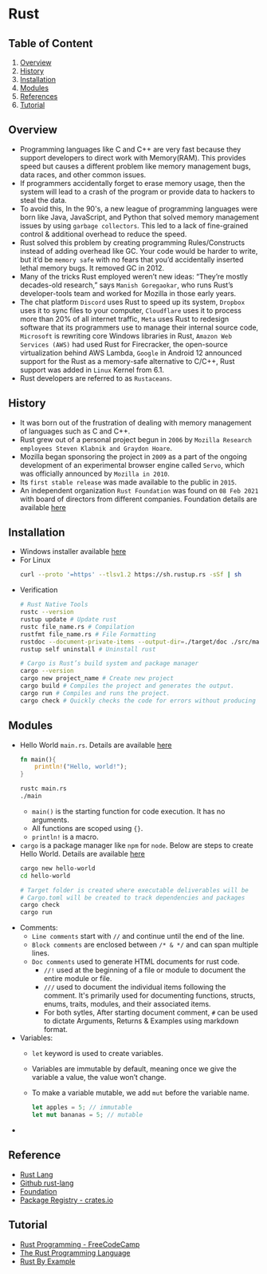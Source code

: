 # Rust

## Table of Content
1. [Overview](#overview)
2. [History](#history)
3. [Installation](#installation)
4. [Modules](#modules)
5. [References](#references)
6. [Tutorial](#tutorial)

## Overview
- Programming languages like C and C++ are very fast because they support developers to direct work with Memory(RAM). This provides speed but causes a different problem like memory management bugs, data races, and other common issues. 
- If programmers accidentally forget to erase memory usage, then the system will lead to a crash of the program or provide data to hackers to steal the data.
- To avoid this, In the 90's, a new league of programming languages were born like Java, JavaScript, and Python that solved memory management issues by using `garbage collectors`. This led to a lack of fine-grained control & additional overhead to reduce the speed.
- Rust solved this problem by creating programming Rules/Constructs instead of adding overhead like GC. Your code would be harder to write, but it’d be `memory safe` with no fears that you’d accidentally inserted lethal memory bugs. It removed GC in 2012. 
- Many of the tricks Rust employed weren’t new ideas: “They’re mostly decades-old research,” says `Manish Goregaokar`, who runs Rust’s developer-­tools team and worked for Mozilla in those early years. 
- The chat platform `Discord` uses Rust to speed up its system, `Dropbox` uses it to sync files to your computer, `Cloudflare` uses it to process more than 20% of all internet traffic, `Meta` uses Rust to redesign software that its programmers use to manage their internal source code, `Microsoft` is rewriting core Windows libraries in Rust, `Amazon Web Services (AWS)` had used Rust for Firecracker, the open-source virtualization behind AWS Lambda, `Google` in Android 12 announced support for the Rust as a memory-safe alternative to C/C++, Rust support was added in `Linux` Kernel from 6.1.
- Rust developers are referred to as `Rustaceans`.

## History
- It was born out of the frustration of dealing with memory management of languages such as C and C++.
- Rust grew out of a personal project begun in `2006` by `Mozilla Research employees Steven Klabnik and Graydon Hoare`.
- Mozilla began sponsoring the project in `2009` as a part of the ongoing development of an experimental browser engine called `Servo`, which was officially announced by `Mozilla in 2010`.
- Its `first stable release` was made available to the public in `2015`.
- An independent organization `Rust Foundation` was found on `08 Feb 2021` with board of directors from different companies. Foundation details are available [here](https://foundation.rust-lang.org/news/2021-02-08-hello-world/)

## Installation
- Windows installer available [here](https://www.rust-lang.org/tools/install)
- For Linux
  ```bash
  curl --proto '=https' --tlsv1.2 https://sh.rustup.rs -sSf | sh
  ``` 
- Verification
  ```bash
  # Rust Native Tools
  rustc --version
  rustup update # Update rust
  rustc file_name.rs # Compilation
  rustfmt file_name.rs # File Formatting
  rustdoc --document-private-items --output-dir=./target/doc ./src/main.rs # Generate HTML docs
  rustup self uninstall # Uninstall rust
  
  # Cargo is Rust’s build system and package manager
  cargo --version
  cargo new project_name # Create new project
  cargo build # Compiles the project and generates the output.
  cargo run # Compiles and runs the project.
  cargo check # Quickly checks the code for errors without producing an executable.
  ```

## Modules
- Hello World `main.rs`. Details are available [here](../03-code/00-rust/00-hello-world)
  ```rust
  fn main(){
      println!("Hello, world!");
  }
  ```
  ```bash
  rustc main.rs
  ./main
  ```
  - `main()` is the starting function for code execution. It has no arguments.
  - All functions are scoped using `{}`.
  - `println!` is a macro.
- `cargo` is a package manager like `npm` for `node`. Below are steps to create Hello World. Details are available [here](../03-code/00-rust/00-cargo)
  ```bash
  cargo new hello-world
  cd hello-world
  
  # Target folder is created where executable deliverables will be
  # Cargo.toml will be created to track dependencies and packages
  cargo check
  cargo run
  ```
- Comments:
  - `Line comments` start with `//` and continue until the end of the line.
  - `Block comments` are enclosed between `/* & */` and can span multiple lines.
  - `Doc comments` used to generate HTML documents for rust code. 
    - `//!` used at the beginning of a file or module to document the entire module or file.
    - `///` used to document the individual items following the comment. It's primarily used for documenting functions, structs, enums, traits, modules, and their associated items.
    - For both sytles, After starting document comment, `#` can be used to dictate Arguments, Returns & Examples using markdown format.
- Variables:
  - `let` keyword is used to create variables.
  - Variables are immutable by default, meaning once we give the variable a value, the value won’t change.
  - To make a variable mutable, we add `mut` before the variable name.

    ```rust
    let apples = 5; // immutable
    let mut bananas = 5; // mutable
    ```
- 

## Reference
- [Rust Lang](https://www.rust-lang.org/)
- [Github rust-lang](https://github.com/rust-lang)
- [Foundation](https://foundation.rust-lang.org/)
- [Package Registry - crates.io](https://crates.io/)

## Tutorial
- [Rust Programming - FreeCodeCamp](https://www.youtube.com/watch?v=BpPEoZW5IiY)
- [The Rust Programming Language](https://doc.rust-lang.org/book/ch01-01-installation.html)
- [Rust By Example](https://doc.rust-lang.org/rust-by-example/)
